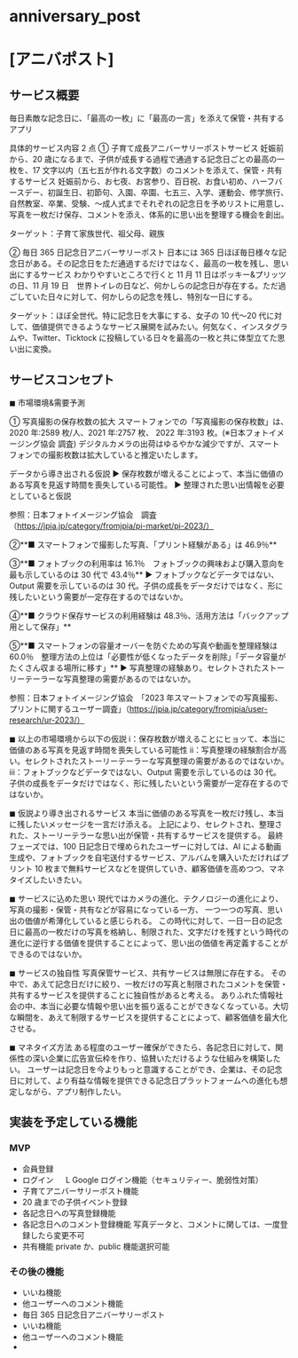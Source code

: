 # anniversary_post

# [アニバポスト]

## サービス概要

毎日素敵な記念日に、「最高の一枚」に「最高の一言」を添えて保管・共有するアプリ

具体的サービス内容 2 点
① 子育て成長アニバーサリーポストサービス
妊娠前から、20 歳になるまで、子供が成長する過程で通過する記念日ごとの最高の一枚を、17 文字以内（五七五が作れる文字数）のコメントを添えて、保管・共有するサービス
妊娠前から、お七夜、お宮参り、百日祝、お食い初め、ハーフバースデー、初誕生日、初節句、入園、卒園、七五三、入学、運動会、修学旅行、自然教室、卒業、受験、〜成人式までそれぞれの記念日を予めリストに用意し、写真を一枚だけ保存、コメントを添え、体系的に思い出を整理する機会を創出。

ターゲット：子育て家族世代、祖父母、親族

② 毎日 365 日記念日アニバーサリーポスト
日本には 365 日ほぼ毎日様々な記念日がある。その記念日をただ通過するだけではなく、最高の一枚を残し、思い出にするサービス
わかりやすいところで行くと 11 月 11 日はポッキー&プリッツの日、11 月 19 日　世界トイレの日など、何かしらの記念日が存在する。ただ過ごしていた日々に対して、何かしらの記念を残し、特別な一日にする。

ターゲット：ほぼ全世代。特に記念日を大事にする、女子の 10 代〜20 代に対して、価値提供できるようなサービス展開を試みたい。何気なく、インスタグラムや、Twitter、Ticktock に投稿している日々を最高の一枚と共に体型立てた思い出に変換。

## サービスコンセプト

◼︎ 市場環境&需要予測

① 写真撮影の保存枚数の拡大
スマートフォンでの「写真撮影の保存枚数」は、2020 年:2589 枚/人、2021 年:2757 枚、 2022 年:3193 枚。(※日本フォトイメージング協会 調査) デジタルカメラの出荷はゆるやかな減少ですが、スマート フォンでの撮影枚数は拡大していると推定いたします。

データから導き出される仮説
▶︎ 保存枚数が増えることによって、本当に価値のある写真を見返す時間を喪失している可能性。
▶︎ 整理された思い出情報を必要としていると仮説

参照：日本フォトイメージング協会　調査（https://jpia.jp/category/fromjpia/pi-market/pi-2023/）

②**■ スマートフォンで撮影した写真、「プリント経験がある」は 46.9％**

③**■ フォトブックの利用率は 16.1％　フォトブックの興味および購入意向を最も示しているのは 30 代で 43.4％**
▶︎ フォトブックなどデータではない、Output 需要を示しているのは 30 代。子供の成長をデータだけではなく、形に残したいという需要が一定存在するのではないか。

④**■ クラウド保存サービスの利用経験は 48.3％、活用方法は「バックアップ用として保存」**

⑤**■ スマートフォンの容量オーバーを防ぐための写真や動画を整理経験は 60.0％　整理方法の上位は「必要性が低くなったデータを削除」「データ容量がたくさん収まる場所に移す」**
▶︎ 写真整理の経験あり。セレクトされたストーリーテーラーな写真整理の需要があるのではないか。

参照：日本フォトイメージング協会　「2023 年スマートフォンでの写真撮影、プリントに関するユーザー調査」（https://jpia.jp/category/fromjpia/user-research/ur-2023/）

◼︎ 以上の市場環境から以下の仮説
ⅰ：保存枚数が増えることにヒョッて、本当に価値のある写真を見返す時間を喪失している可能性
ⅱ：写真整理の経験割合が高い。セレクトされたストーリーテーラーな写真整理の需要があるのではないか。
ⅲ：フォトブックなどデータではない、Output 需要を示しているのは 30 代。子供の成長をデータだけではなく、形に残したいという需要が一定存在するのではないか。

◼︎ 仮説より導き出されるサービス
本当に価値のある写真を一枚だけ残し、本当に残したいメッセージを一言だけ添える。
上記により、セレクトされ、整理された、ストーリーテラーな思い出が保管・共有するサービスを提供する。
最終フェーズでは、100 日記念日で埋められたユーザーに対しては、AI による動画生成や、フォトブックを自宅送付するサービス、アルバムを購入いただければプリント 10 枚まで無料サービスなどを提供していき、顧客価値を高めつつ、マネタイズしたいきたい。

◼︎ サービスに込めた思い
現代ではカメラの進化、テクノロジーの進化により、写真の撮影・保管・共有などが容易になっている一方、
一つ一つの写真、思い出の価値が希薄化していると感じられる。
この時代に対して、一日一日の記念日に最高の一枚だけの写真を格納し、制限された、文字だけを残すという時代の進化に逆行する価値を提供することによって、思い出の価値を再定義することができるのではないか。

◼︎ サービスの独自性
写真保管サービス、共有サービスは無限に存在する。
その中で、あえて記念日だけに絞り、一枚だけの写真と制限されたコメントを保管・共有するサービスを提供することに独自性があると考える。
ありふれた情報社会の中、本当に必要な情報や思い出を振り返ることができなくなっている。大切な瞬間を、あえて制限するサービスを提供することによって、顧客価値を最大化させる。

◼︎ マネタイズ方法
ある程度のユーザー確保ができたら、各記念日に対して、関係性の深い企業に広告宣伝枠を作り、協賛いただけるような仕組みを構築したい。
ユーザーは記念日を今よりもっと意識することができ、企業は、その記念日に対して、より有益な情報を提供できる記念日プラットフォームへの進化も想定しながら、アプリ制作したい。

## 実装を予定している機能

### MVP

- 会員登録
- ログイン
  　 L Google ログイン機能（セキュリティー、脆弱性対策）
- 子育てアニバーサリーポスト機能
- 20 歳までの子供イベント登録
- 各記念日への写真登録機能
- 各記念日へのコメント登録機能
  写真データと、コメントに関しては、一度登録したら変更不可
- 共有機能
  private か、public 機能選択可能

### その後の機能

- いいね機能
- 他ユーザーへのコメント機能
- 毎日 365 日記念日アニバーサリーポスト
- いいね機能
- 他ユーザーへのコメント機能
-
